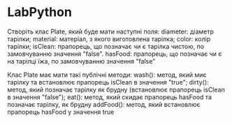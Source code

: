# LabPython
Створіть клас Plate, який буде мати наступні поля:
diameter: діаметр тарілки;
material: матеріал, з якого виготовлена тарілка;
color: колір тарілки;
isClean: прапорець, що позначає чи є тарілка чистою, по замовчуванню значення "false".
hasFood: прапорець, що позначає чи є на тарілці їжа, по замовчуванню значення "false"

Клас Plate має мати такі публічні методи:
wash(): метод, який миє тарілку та встановлює прапорець isClean в значення "true";
dirty(): метод, який позначає тарілку як брудну (встановлює прапорець isClean в значення "false");
eat():  метод, який скидає прапорець hasFood та позначає тарілку, як брудну
addFood():  метод, який встановлює прапорець hasFood у значення true
